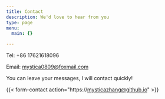 ```yaml
---
title: Contact
description: We'd love to hear from you
type: page
menu:
  main: {}

---
```



Tel: +86 17621618096

Email: mystica0809@foxmail.com

You can leave your messages, I will contact quickly!

{{< form-contact action="https://mysticazhang@github.io"  >}}
